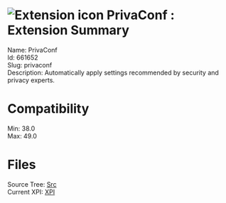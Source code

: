 # ![Extension icon](https://addons.thunderbird.net/user-media/addon_icons/661/661652-64.png?modified=1462961610) PrivaConf : Extension Summary

Name: PrivaConf  
Id: 661652  
Slug: privaconf  
Description: Automatically apply settings recommended by security and privacy experts.
  

# Compatibility
Min: 38.0  
Max: 49.0  

# Files

Source Tree: [Src](C:/Dev/Thunderbird/ThunderKdB/xall/xOther/661652-privaconf/src)  
Current XPI: [XPI](C:/Dev/Thunderbird/ThunderKdB/xall/xOther/661652-privaconf/xpi)  



